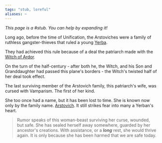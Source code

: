 ```yaml
---
tags: "stub, loreful"
aliases: ~
---
```


*This page is a #stub. You can help by expanding it!*

Long ago, before the time of Unification, the Arstoviches were a family of ruthless gangster-thieves that ruled a young [Yerba](..\..\..\..\Places\Northeastern%20Central\Smaller%20than%20a%20feature\Yerba.md).

They had achieved this rule because of a deal the patriarch made with the [Witch of Ardor](..\..\..\..\..\..\..\Game%20Notes\NPCs\ala%20Alaturmen\High%20Power\True%20Villian%20NPCs\Witch%20of%20Ardor.md).

On the turn of the half-century - after both he, the Witch, and his Son and Granddaughter had passed this plane's borders - the Witch's twisted half of her deal took effect.

The last surviving member of the Arstovich family, this patriarch's wife, was cursed with Vamparism. The first of her kind.

She too once had a name, but it has been lost to time. She is known now only by the family name. [Arstovich](..\..\..\..\..\..\..\Game%20Notes\NPCs\ala%20Alaturmen\High%20Power\True%20Villian%20NPCs\Arstovich.md). It still strikes fear into many a Yerban's heart.

 > 
 > Rumor speaks of this woman-beast surviving her curse, wounded, but safe. 
 > She has sealed herself away somewhere, guarded by her ancestor's creations. 
 > With assistance, or a ***long*** rest, she would thrive again. It is only because she has been harmed that we are safe today.

